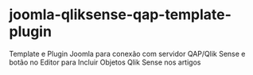 # joomla-qliksense-qap-template-plugin
Template e Plugin Joomla para conexão com servidor QAP/Qlik Sense e botão no Editor para Incluir Objetos Qlik Sense nos artigos

